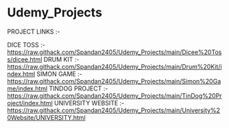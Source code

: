 # Udemy_Projects
PROJECT LINKS :-

DICE TOSS :- https://raw.githack.com/Spandan2405/Udemy_Projects/main/Dicee%20Toss/dicee.html
DRUM KIT :- https://raw.githack.com/Spandan2405/Udemy_Projects/main/Drum%20Kit/index.html
SIMON GAME :- https://raw.githack.com/Spandan2405/Udemy_Projects/main/Simon%20Game/index.html
TINDOG PROJECT :- https://raw.githack.com/Spandan2405/Udemy_Projects/main/TinDog%20Project/index.html
UNIVERSITY WEBSITE :- https://raw.githack.com/Spandan2405/Udemy_Projects/main/University%20Website/UNIVERSITY.html
